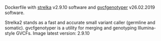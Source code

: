 Dockerfile with [strelka](https://github.com/Illumina/strelka) v2.9.10 software and [gvcfgenotyper](https://github.com/Illumina/gvcfgenotyper) v26.02.2019 software. 

Strelka2 stands as a fast and accurate small variant caller (germline and somatic).
gvcfgenotyper is a utility for merging and genotyping Illumina-style GVCFs.
Image latest version: 2.9.10
